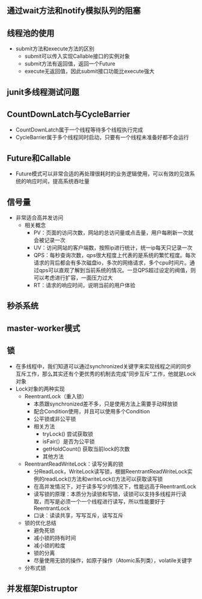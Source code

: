 
## 通过wait方法和notify模拟队列的阻塞

## 线程池的使用
* submit方法和execute方法的区别
   * submit可以传入实现Callable接口的实例对象
   * submit方法有返回值，返回一个Future
   * execute无返回值，因此submit接口功能比execute强大

## junit多线程测试问题

## CountDownLatch与CycleBarrier
* CountDownLatch属于一个线程等待多个线程执行完成
* CycleBarrier属于多个线程同时启动，只要有一个线程未准备好都不会运行
    
## Future和Callable
* Future模式可以非常合适的再处理很耗时的业务逻辑使用，可以有效的见效系统的响应时间，提高系统吞吐量
    
## 信号量
*  非常适合高并发访问
    * 相关概念
        *  PV：页面的访问次数，网站的总访问量或点击量，用户每刷新一次就会被记录一次
        *  UV：访问网站的客户端数，按照ip进行统计，统一ip每天只记录一次
        *  QPS：每秒查询次数，qps很大程度上代表的是系统的繁忙程度。每次请求的背后都会有多次磁盘io，多次的网络请求，多个cpu时间片。通过qps可以直观了解到当前系统的情况。一旦QPS超过设定的阀值，则可以考虑进行扩容，一面压力过大
        *  RT：请求的响应时间，说明当前的用户体验
        
## 秒杀系统
## master-worker模式
## 锁
*   在多线程中，我们知道可以通过synchronized关键字来实现线程之间的同步互斥工作，那么其实还有个更优秀的机制去完成"同步互斥"工作，他就是Lock对象
*   Lock对象的两种实现
    *   ReentrantLock（重入锁）
        *   本质跟synchronized差不多，只是使用方法上需要手动释放锁
        *   配合Condition使用，并且可以使用多个Condition
        *   公平锁或非公平锁
        *   相关方法
            *   tryLock() 尝试获取锁
            *   isFair(）是否为公平锁
            *   getHoldCount() 获取当前lock的次数
            *   其他方法
    *   ReentrantReadWriteLock：读写分离的锁
        *   分ReadLock，WriteLock读写锁，根据ReentrantReadWriteLock实例的readLock()方法和writeLock()方法可以获取读写锁
        *   在高并发情况下，对于读多写少的情况下，性能远高于ReentrantLock
        *   读写锁的原理：本质分为读锁和写锁，读锁可以支持多线程并行读取，而写是必须一个一个线程进行读写，所以性能要好于ReentrantLock
        *   口诀：读读共享，写写互斥，读写互斥
    *   锁的优化总结
        *   避免死锁 
        *   减小锁的持有时间
        *   减小锁的粒度 
        *   锁的分离
        *   尽量使用无锁的操作，如原子操作（Atomic系列类），volatile关键字
    *   分布式锁
## 并发框架Distruptor
        
        